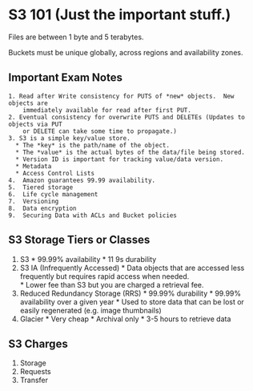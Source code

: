 # S3 101 (Just the important stuff.)

Files are between 1 byte and 5 terabytes.

Buckets must be unique globally, across regions and availability zones.

## Important Exam Notes

    1. Read after Write consistency for PUTS of *new* objects.  New objects are
        immediately available for read after first PUT.  
    2. Eventual consistency for overwrite PUTS and DELETEs (Updates to objects via PUT
        or DELETE can take some time to propagate.)
    3. S3 is a simple key/value store.  
      * The *key* is the path/name of the object.
      * The *value* is the actual bytes of the data/file being stored.
      * Version ID is important for tracking value/data version.  
      * Metadata
      * Access Control Lists
    4.  Amazon guarantees 99.99 availability.
    5.  Tiered storage
    6.  Life cycle management
    7.  Versioning
    8.  Data encryption
    9.  Securing Data with ACLs and Bucket policies


## S3 Storage Tiers or Classes
  1. S3
    * 99.99% availability
    * 11 9s durability
  2. S3 IA (Infrequently Accessed)
    * Data objects that are accessed less frequently but requires rapid
      access when needed.   
    * Lower fee than S3 but you are charged a retrieval fee.
  3. Reduced Redundancy Storage (RRS)
    * 99.99% durability
    * 99.99% availability over a given year
    * Used to store data that can be lost or easily regenerated (e.g. image
      thumbnails)
  4. Glacier
    * Very cheap
    * Archival only
    * 3-5 hours to retrieve data


## S3 Charges
  1. Storage
  2. Requests
  3. Transfer
